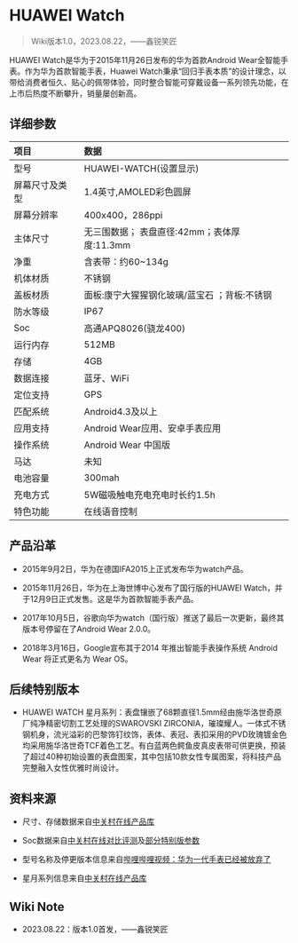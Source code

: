 # HUAWEI Watch

>Wiki版本1.0，2023.08.22，——鑫锐笑匠

HUAWEI Watch是华为于2015年11月26日发布的华为首款Android Wear全智能手表。作为华为首款智能手表，Huawei Watch秉承“回归手表本质”的设计理念，以带给消费者恒久、贴心的佩带体验，同时整合智能可穿戴设备一系列领先功能，在上市后热度不断攀升，销量屡创新高。


## 详细参数
|项目|数据|
|:---|:---|
|型号|HUAWEI-WATCH(设置显示)|
|屏幕尺寸及类型|1.4英寸,AMOLED彩色圆屏|
|屏幕分辨率|400x400，286ppi|
|主体尺寸|无三围数据； 表盘直径:42mm；表体厚度:11.3mm|
|净重|含表带：约60~134g|
|机体材质|不锈钢|
|盖板材质|面板:康宁大猩猩钢化玻璃/蓝宝石 ；背板:不锈钢|
|防水等级|IP67|
|Soc|高通APQ8026(骁龙400)|
|运行内存|512MB|
|存储|4GB|
|数据连接|蓝牙、WiFi|
|定位支持|GPS|
|匹配系统|Android4.3及以上|
|应用支持|Android Wear应用、安卓手表应用|
|操作系统|Android Wear 中国版|
|马达|未知|
|电池容量|300mah|
|充电方式|5W磁吸触电充电充电时长约1.5h|
|特色功能|在线语音控制|


## 产品沿革

- 2015年9月2日，华为在德国IFA2015上正式发布华为watch产品。

- 2015年11月26日，华为在上海世博中心发布了国行版的HUAWEI Watch，并于12月9日正式发售。这是华为首款智能手表产品。

- 2017年10月5日，谷歌向华为watch（国行版）推送了最后一次更新，最终其版本号停留在了Android Wear 2.0.0。

- 2018年3月16日，Google宣布其于2014 年推出智能手表操作系统 Android Wear 将正式更名为 Wear OS。

## 后续特别版本

- HUAWEI WATCH 星月系列：表盘镶嵌了68颗直径1.5mm经由施华洛世奇原厂纯净精密切割工艺处理的SWAROVSKI ZIRCONIA，璀璨耀人。一体式不锈钢机身，流光溢彩的巴黎饰钉纹饰，表体、表冠、表扣采用的PVD玫瑰镀金色均采用施华洛世奇TCF着色工艺。有白蓝两色鳄鱼皮真皮表带可供更换，预装了超过40种初始设置的表盘图案，其中包括10款女性专属图案，将科技产品完整融入女性优雅时尚设计。


## 资料来源

- 尺寸、存储数据来自[中关村在线产品库](https://detail.zol.com.cn/series/827/613/param_19994_0_1.html)

- Soc数据来自[中关村在线对比评测](https://4g.zol.com.cn/555/5551328.html)及[部分特别版参数](https://detail.zol.com.cn/1137/1136986/param.shtml)

- 型号名称及停更版本信息来自[哔哩哔哩视频：华为一代手表已经被放弃了](https://www.bilibili.com/video/BV1T24y137Ex?vd_source=1a299b5da65790b7753d7a5f1d6ff1a5)

- 星月系列信息来自[中关村在线产品库](https://detail.zol.com.cn/GPSwatch/index1136986.shtml)
## Wiki Note

- 2023.08.22：版本1.0首发，——鑫锐笑匠